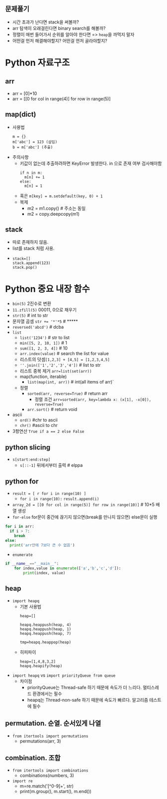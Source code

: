 ## 문제풀기
- 시간 초과가 난다면 stack을 써볼까? 
- arr 탐색이 오래걸린다면 binary search를 해볼까?
- 정렬이 매번 들어가서 순위를 알아야 한다면 => `heap`을 까먹지 말자
- 어떤걸 먼저 해결해야할지? 어떤걸 먼저 골라야할지?

# Python 자료구조 
## arr
  + arr = [0]*10
  + arr = [[0 for col in range(4)] for row in range(5)]
## map(dict)
  + 사용법 
    ```
    m = {}
    m['abc'] = 123 (삽입)
    b = m['abc'] (추출)
    ```
  + 주의사항
    - 키값이 없는데 추출하려하면 KeyError 발생한다. in 으로 존재 여부 검사해야함 
      ```
      if n in m:
        m[n] += 1
      else:
        m[n] = 1
      ```
    - 혹은 `m[key] = m.setdefault(key, 0) + 1`
    - 복제 
      - m2 = m1.copy() # 주소는 동일
      - m2 = copy.deepcopy(m1)   

## stack
- 따로 존재하지 않음.
- list를 stack 처럼 사용. 
- ```
  stack=[]
  stack.append(123)
  stack.pop()
  ```

# Python 중요 내장 함수 
- `bin(5)` 2진수로 변환 
- `11.zfill(5)` 00011, 0으로 채우기  
- `str(5)` # int to str
- 문자열 곱셈 `str += '*'*5` # *****
- `reversed('abcd')` # dcba  
- `list`
  + `list('1234')` # str to list
  + `min([5, 2, 10, 1])` # 1
  + `sum([1, 2, 3, 4])` # 10
  +  `arr.index(value)` # search the list for value
  + 리스트의 덧셈`[1,2,3] + [4,5] = [1,2,3,4,5]`
  + `''.join(['1','2','3','4'])` # list to str
  + 리스트 중복 제거 `arr=list(set(arr))`
  + map(function, iterable)  
    - `list(map(int, arr))` # int(all items of arr)`
  + 정렬
    + `sorted(arr, reverse=True)` # return arr 
      * 정렬 조건 `arr=sorted(arr, key=lambda x: (x[1], -x[0]), reverse=True)`
    + `arr.sort()` # return void
- ascii
  + `ord()` #chr to ascii
  + `chr()` #ascii to chr
- 3항연산 `True if a == 2 else False`

## python slicing 
- `s[start:end:step]`
  + `s[::-1]` 뒤에서부터 출력 # elppa

## python for
- `result = [ r for i in range(10) ]` 
  + `for i in range(10):`
            `result.append(i)`
- `array_2d = [[0 for col in range(5)] for row in range(10)]` # 10*5 배열 생성
- `for-else` for문이 중간에 끊기지 않으면(break를 만나지 않으면) else문이 실행
```python
for i in arr:
  if i > 7:
    break
else:
  print('arr안에 7보다 큰 수 없음')  
```

- `enumerate`
```python
if __name__=="__main__":
    for index,value in enumerate(['a','b','c','d']):
        print(index, value)
```

## heap
- `import heapq`
  + 기본 사용법
    ```
    heap=[]

    heapq.heappush(heap, 4)
    heapq.heappush(heap, 1)
    heapq.heappush(heap, 7)

    tmp=heapq.heappop(heap)
    ```
  + 히피파이 
    ```
    heap=[1,4,8,3,2]
    heapq.heapify(heap)
    ```
- `import heapq` vs `import priorityQueue from queue`
  + 차이점
    - priorityQueue는 Thread-safe 하기 때문에 속도가 더 느리다. 멀티스레드 환경에서는 필수 
    - heapq는 Thread-non-safe 하기 때문에 속도가 빠르다. 알고리즘 테스트에 필수
  

## permutation. 순열. 순서있게 나열  
- `from itertools import permutations`
  + permutations(arr, 3)

## combination. 조합 
- `from itertools import combinations`
  + combinations(numbers, 3)
- `import re`
  + m=re.match('[^0-9]+', str)  
  + print(m.group(), m.start(), m.end())
